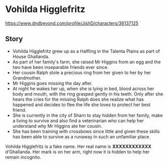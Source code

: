 # Vohilda Higglefritz

https://www.dndbeyond.com/profile/JishD/characters/36137125

## Story

- Vohilda Higglefritz grew up as a Halfling in the Talenta Plains as part of House Ghallanda.
- As part of her family's farm, she raised Mr Higgins from an egg and the two have been inseparable friends ever since.
- Her cousin Ralph stole a precious ring from her given to her by her Grandmother.
- Mr Higgins goes missing the day after.
- At night he wakes her up, when she is lying in bed, blood across her body and mouth, with the ring grasped gently in his teeth. Only after she hears the cries for the missing Ralph does she realize what has happened and decides to flee the life she loves to protect her best friend.
- She is currently in the city of Sharn to stay hidden from her family, make a living to survive and also find a veterinarian who can help her understand why Mr Higgins ate her cousin.
- She has been training with crossbows since little and given these skills has been able to survive as a runaway in such an unfamiliar place.

Vohilda Higglefritz is a fake name. Her real name is **XXXXXXXXXXXX** d'Ghallanda.
Her mark is on her arm, right now it is hidden to help her remain incognito.
